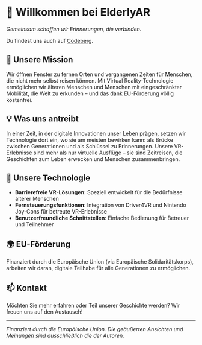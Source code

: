 # 🌟 Willkommen bei ElderlyAR
*Gemeinsam schaffen wir Erinnerungen, die verbinden.*

Du findest uns auch auf [Codeberg](https://codeberg.org/elderlyar).

## 🎯 Unsere Mission

Wir öffnen Fenster zu fernen Orten und vergangenen Zeiten für Menschen, die nicht mehr selbst reisen können. Mit Virtual Reality-Technologie ermöglichen wir älteren Menschen und Menschen mit eingeschränkter Mobilität, die Welt zu erkunden – und das dank EU-Förderung völlig kostenfrei.

## 💡 Was uns antreibt

In einer Zeit, in der digitale Innovationen unser Leben prägen, setzen wir Technologie dort ein, wo sie am meisten bewirken kann: als Brücke zwischen Generationen und als Schlüssel zu Erinnerungen. Unsere VR-Erlebnisse sind mehr als nur virtuelle Ausflüge – sie sind Zeitreisen, die Geschichten zum Leben erwecken und Menschen zusammenbringen.

## 🚀 Unsere Technologie

- **Barrierefreie VR-Lösungen**: Speziell entwickelt für die Bedürfnisse älterer Menschen
- **Fernsteuerungsfunktionen**: Integration von Driver4VR und Nintendo Joy-Cons für betreute VR-Erlebnisse
- **Benutzerfreundliche Schnittstellen**: Einfache Bedienung für Betreuer und Teilnehmer

## 🌍 EU-Förderung

Finanziert durch die Europäische Union (via Europäische Solidaritätskorps), arbeiten wir daran, digitale Teilhabe für alle Generationen zu ermöglichen.

## 📫 Kontakt

Möchten Sie mehr erfahren oder Teil unserer Geschichte werden? Wir freuen uns auf den Austausch!

---

*Finanziert durch die Europäische Union. Die geäußerten Ansichten und Meinungen sind ausschließlich die der Autoren.*
